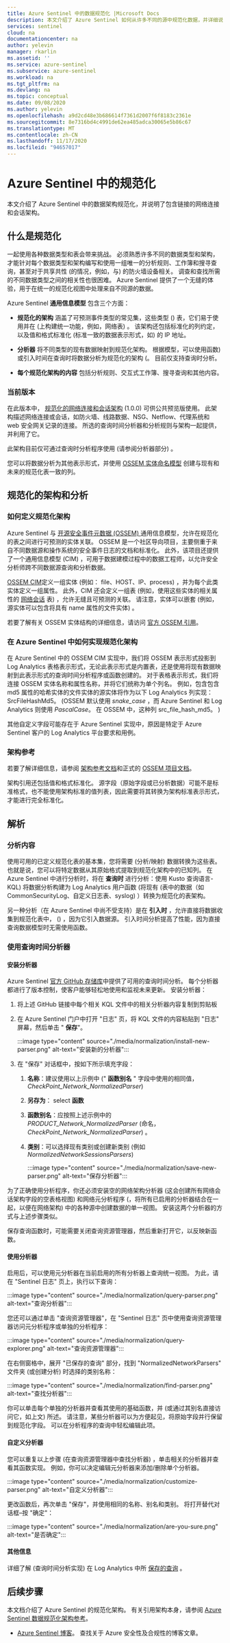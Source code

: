 ```yaml
---
title: Azure Sentinel 中的数据规范化 |Microsoft Docs
description: 本文介绍了 Azure Sentinel 如何从许多不同的源中规范化数据，并详细说明了规范化架构。
services: sentinel
cloud: na
documentationcenter: na
author: yelevin
manager: rkarlin
ms.assetid: ''
ms.service: azure-sentinel
ms.subservice: azure-sentinel
ms.workload: na
ms.tgt_pltfrm: na
ms.devlang: na
ms.topic: conceptual
ms.date: 09/08/2020
ms.author: yelevin
ms.openlocfilehash: a9d2cd48e3b686614f7361d2007f6f8183c2361e
ms.sourcegitcommit: 8e7316bd4c4991de62ea485adca30065e5b86c67
ms.translationtype: MT
ms.contentlocale: zh-CN
ms.lasthandoff: 11/17/2020
ms.locfileid: "94657017"
---
```

# <a name="normalization-in-azure-sentinel"></a>Azure Sentinel 中的规范化

本文介绍了 Azure Sentinel 中的数据架构规范化，并说明了包含链接的网络连接和会话架构。

## <a name="what-is-normalization"></a>什么是规范化

一起使用各种数据类型和表会带来挑战。 必须熟悉许多不同的数据类型和架构，才能针对每个数据类型和架构编写和使用一组唯一的分析规则、工作簿和搜寻查询，甚至对于共享共性 (的情况，例如，与) 的防火墙设备相关。 调查和查找所需的不同数据类型之间的相关性也很困难。 Azure Sentinel 提供了一个无缝的体验，用于在统一的规范化视图中处理来自不同源的数据。

Azure Sentinel **通用信息模型** 包含三个方面：

- **规范化的架构** 涵盖了可预测事件类型的常见集，这些类型 () 表，它们易于使用并在 (上构建统一功能，例如，网络表) 。 该架构还包括标准化的列约定，以及值和格式标准化 (标准一致的数据表示形式，如) 的 IP 地址。

- **分析器** 将不同类型的现有数据映射到规范化架构。 根据模型，可以使用函数) 或引入时间在查询时将数据分析为规范化的架构 (。 目前仅支持查询时分析。

- **每个规范化架构的内容** 包括分析规则、交互式工作簿、搜寻查询和其他内容。

### <a name="current-release"></a>当前版本

在此版本中， [规范化的网络连接和会话架构](./normalization-schema.md) (1.0.0) 可供公共预览版使用。 此架构描述网络连接或会话，如防火墙、线路数据、NSG、Netflow、代理系统和 web 安全网关记录的连接。  所选的查询时间分析器和分析规则与架构一起提供，并利用了它。

此架构目前仅可通过查询时分析程序使用 (请参阅分析器部分) 。

您可以将数据分析为其他表示形式，并使用 [OSSEM 实体命名模型](https://ossemproject.com/cdm/entities/intro.html#) 创建与现有和未来的规范化表一致的列。

## <a name="normalized-schema-and-parsing"></a>规范化的架构和分析

### <a name="how-our-normalized-schemas-are-defined"></a>如何定义规范化架构

Azure Sentinel 与 [开源安全事件元数据 (OSSEM) ](https://ossemproject.com/intro.html) 通用信息模型，允许在规范化的表之间进行可预测的实体关联。 OSSEM 是一个社区导向项目，主要侧重于来自不同数据源和操作系统的安全事件日志的文档和标准化。 此外，该项目还提供了一个通用信息模型 (CIM) ，可用于数据建模过程中的数据工程师，以允许安全分析师跨不同数据源查询和分析数据。

[OSSEM CIM](https://ossemproject.com/cdm/intro.html)定义一组实体 (例如： file、HOST、IP、process) ，并为每个此类实体定义一组属性。 此外，CIM 还会定义一组表 (例如，使用这些实体的相关属性的 [网络会话](https://ossemproject.com/cdm/tables/network_session.html) 表) ，允许无缝且可预测的关联。 请注意，实体可以嵌套 (例如，源实体可以包含将具有 name 属性的文件实体) 。

若要了解有关 OSSEM 实体结构的详细信息，请访问 [官方 OSSEM 引用](https://ossemproject.com/cdm/guidelines/entity_structure.html)。

### <a name="how-the-normalized-schemas-are-implemented-in-azure-sentinel"></a>在 Azure Sentinel 中如何实现规范化架构

在 Azure Sentinel 中的 OSSEM CIM 实现中，我们将 OSSEM 表示形式投影到 Log Analytics 表格表示形式，无论此表示形式是内置表，还是使用将现有数据映射到此表示形式的查询时间分析程序或函数创建的。 对于表格表示形式，我们将连接 OSSEM 实体名称和属性名称，并将它们统称为单个列名。 例如，包含包含 md5 属性的哈希实体的文件实体的源实体将作为以下 Log Analytics 列实现： SrcFileHashMd5。  (OSSEM 默认使用 *snake_case* ，而 Azure Sentinel 和 Log Analytics 则使用 *PascalCase*。 在 OSSEM 中，这种列 src_file_hash_md5。 ) 

其他自定义字段可能存在于 Azure Sentinel 实现中，原因是特定于 Azure Sentinel 客户的 Log Analytics 平台要求和用例。

### <a name="schema-reference"></a>架构参考

若要了解详细信息，请参阅 [架构参考文档](./normalization-schema.md)和正式的 [OSSEM 项目文档](https://ossemproject.com/cdm/intro.html)。

架构引用还包括值和格式标准化。 源字段（原始字段或已分析数据）可能不是标准格式，也不能使用架构标准的值列表，因此需要将其转换为架构标准表示形式，才能进行完全标准化。

## <a name="parsers"></a>解析

### <a name="what-is-parsing"></a>分析内容

使用可用的已定义规范化表的基本集，您将需要 (分析/映射) 数据转换为这些表。 也就是说，您可以将特定数据从其原始格式提取到规范化架构中的已知列。 在 Azure Sentinel 中进行分析时，将在 **查询时** 进行分析：使用 Kusto 查询语言-KQL) 将数据分析构建为 Log Analytics 用户函数 (将现有 (表中的数据（如 CommonSecurityLog、自定义日志表、syslog) ）转换为规范化的表架构。

另一种分析（在 Azure Sentinel 中尚不受支持）是在 **引入时** ，允许直接将数据收集到规范化表中， () ，因为它引入数据源。 引入时间分析提高了性能，因为直接查询数据模型时无需使用函数。

### <a name="using-query-time-parsers"></a>使用查询时间分析器

#### <a name="installing-a-parser"></a>安装分析器

Azure Sentinel [官方 GitHub 存储库](https://github.com/Azure/Azure-Sentinel/tree/master/Parsers/Normalized%20Schema%20-%20Networking%20(v1.0.0))中提供了可用的查询时间分析。 每个分析器都进行了版本控制，使客户能够轻松地使用和监视未来更新。 安装分析器：

1. 将上述 GitHub 链接中每个相关 KQL 文件中的相关分析器内容复制到剪贴板

1. 在 Azure Sentinel 门户中打开 "日志" 页，将 KQL 文件的内容粘贴到 "日志" 屏幕，然后单击 " **保存**"。

    :::image type="content" source="./media/normalization/install-new-parser.png" alt-text="安装新的分析器":::

1. 在 "保存" 对话框中，按如下所示填充字段：
    1. **名称**：建议使用以上示例中 (" **函数别名** " 字段中使用的相同值， *CheckPoint_Network_NormalizedParser*) 
    
    1. **另存为**： select **函数**

    1. **函数别名**：应按照上述示例中的 *PRODUCT_Network_NormalizedParser* (命名， *CheckPoint_Network_NormalizedParser*) 。

    1. **类别**：可以选择现有类别或创建新类别 (例如 *NormalizedNetworkSessionsParsers*) 
    
        :::image type="content" source="./media/normalization/save-new-parser.png" alt-text="保存分析器":::

为了正确使用分析程序，你还必须安装空的网络架构分析器 (这会创建所有网络会话架构字段的空表格视图) 和网络元分析程序 (，将所有已启用的分析器结合在一起，以便在网络架构) 中的各种源中创建数据的单一视图。 安装这两个分析器的方式与上述步骤类似。

保存查询函数时，可能需要关闭查询资源管理器，然后重新打开它，以反映新函数。

#### <a name="using-the-parsers"></a>使用分析器

启用后，可以使用元分析器在当前启用的所有分析器上查询统一视图。 为此，请在 "Sentinel 日志" 页上，执行以下查询：

:::image type="content" source="./media/normalization/query-parser.png" alt-text="查询分析器":::
 
您还可以通过单击 "查询资源管理器"，在 "Sentinel 日志" 页中使用查询资源管理器访问元分析程序或单独的分析程序：

:::image type="content" source="./media/normalization/query-explorer.png" alt-text="查询资源管理器":::

在右侧窗格中，展开 "已保存的查询" 部分，找到 "NormalizedNetworkParsers" 文件夹 (或创建分析) 时选择的类别名称：

:::image type="content" source="./media/normalization/find-parser.png" alt-text="查找分析器":::

你可以单击每个单独的分析器并查看其使用的基础函数，并 (或通过其别名直接访问它，如上文) 所述。 请注意，某些分析器可以为方便起见，将原始字段并行保留到规范化字段。 可以在分析程序的查询中轻松编辑此项。

#### <a name="customizing-parsers"></a>自定义分析器

您可以重复以上步骤 (在查询资源管理器中查找分析器) ，单击相关的分析器并查看其函数实现。
例如，你可以决定编辑元分析器来添加/删除单个分析器。

:::image type="content" source="./media/normalization/customize-parser.png" alt-text="自定义分析器":::
 
更改函数后，再次单击 "保存"，并使用相同的名称、别名和类别。 将打开替代对话框–按 "确定"：

:::image type="content" source="./media/normalization/are-you-sure.png" alt-text="是否确定":::

#### <a name="additional-information"></a>其他信息

详细了解 (查询时间分析实现) 在 Log Analytics 中所 [保存的查询](../azure-monitor/log-query/example-queries.md) 。


## <a name="next-steps"></a>后续步骤

本文档介绍了 Azure Sentinel 的规范化架构。 有关引用架构本身，请参阅 [Azure Sentinel 数据规范化架构参考](./normalization-schema.md)。

* [Azure Sentinel 博客](https://aka.ms/azuresentinelblog)。 查找关于 Azure 安全性及合规性的博客文章。